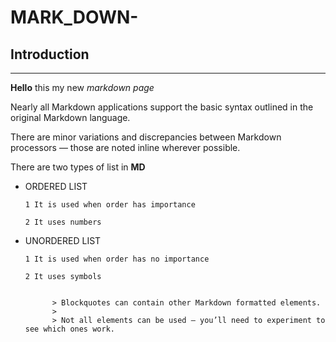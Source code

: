 # MARK_DOWN-


## **Introduction**
***

**Hello** this my new *markdown page*

Nearly all Markdown applications support the basic syntax outlined in the original Markdown language.

There are minor variations and discrepancies between Markdown processors — those are noted inline wherever possible.

There are two types of list in **MD**

- ORDERED LIST

      1 It is used when order has importance

      2 It uses numbers

- UNORDERED LIST

      1 It is used when order has no importance
      
      2 It uses symbols


            > Blockquotes can contain other Markdown formatted elements.
            >
            > Not all elements can be used — you’ll need to experiment to see which ones work.


